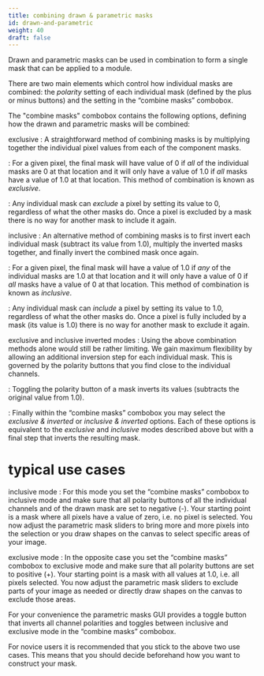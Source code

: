 ```yaml
---
title: combining drawn & parametric masks
id: drawn-and-parametric
weight: 40
draft: false
---
```


Drawn and parametric masks can be used in combination to form a single mask that can be applied to a module.

There are two main elements which control how individual masks are combined: the _polarity_ setting of each individual mask (defined by the plus or minus buttons) and the setting in the “combine masks” combobox.

The "combine masks" combobox contains the following options, defining how the drawn and parametric masks will be combined:

exclusive
: A straightforward method of combining masks is by multiplying together the individual pixel values from each of the component masks. 

: For a given pixel, the final mask will have value of 0 if _all_ of the individual masks are 0 at that location and it will only have a value of 1.0 if _all_ masks have a value of 1.0 at that location. This method of combination is known as _exclusive_. 

: Any individual mask can _exclude_ a pixel by setting its value to 0, regardless of what the other masks do. Once a pixel is excluded by a mask there is no way for another mask to include it again.

inclusive
: An alternative method of combining masks is to first invert each individual mask (subtract its value from 1.0), multiply the inverted masks together, and finally invert the combined mask once again. 

: For a given pixel, the final mask will have a value of 1.0 if _any_ of the individual masks are 1.0 at that location and it will only have a value of 0 if _all_ masks have a value of 0 at that location. This method of combination is known as _inclusive_. 

: Any individual mask can _include_ a pixel by setting its value to 1.0, regardless of what the other masks do. Once a pixel is fully included by a mask (its value is 1.0) there is no way for another mask to exclude it again.

exclusive and inclusive inverted modes
: Using the above combination methods alone would still be rather limiting. We gain maximum flexibility by allowing an additional inversion step for each individual mask. This is governed by the polarity buttons that you find close to the individual channels. 

: Toggling the polarity button of a mask inverts its values (subtracts the original value from 1.0).

: Finally within the “combine masks” combobox you may select the _exclusive & inverted_ or _inclusive & inverted_ options. Each of these options is equivalent to the _exclusive_ and _inclusive_ modes described above but with a final step that inverts the resulting mask.

# typical use cases

inclusive mode
: For this mode you set the “combine masks” combobox to inclusive mode and make sure that all polarity buttons of all the individual channels and of the drawn mask are set to negative (-). Your starting point is a mask where all pixels have a value of zero, i.e. no pixel is selected. You now adjust the parametric mask sliders to bring more and more pixels into the selection or you draw shapes on the canvas to select specific areas of your image.

exclusive mode
: In the opposite case you set the “combine masks” combobox to exclusive mode and make sure that all polarity buttons are set to positive (+). Your starting point is a mask with all values at 1.0, i.e. all pixels selected. You now adjust the parametric mask sliders to exclude parts of your image as needed or directly draw shapes on the canvas to exclude those areas.

For your convenience the parametric masks GUI provides a toggle button that inverts all channel polarities and toggles between inclusive and exclusive mode in the “combine masks” combobox.

For novice users it is recommended that you stick to the above two use cases. This means that you should decide beforehand how you want to construct your mask.
